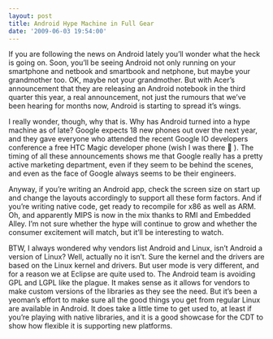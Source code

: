 ```yaml
---
layout: post
title: Android Hype Machine in Full Gear
date: '2009-06-03 19:54:00'
---
```



If you are following the news on Android lately you’ll wonder what the heck is going on. Soon, you’ll be seeing Android not only running on your smartphone and netbook and smartbook and netphone, but maybe your grandmother too. OK, maybe not your grandmother. But with Acer’s announcement that they are releasing an Android notebook in the third quarter this year, a real announcement, not just the rumours that we’ve been hearing for months now, Android is starting to spread it’s wings.

I really wonder, though, why that is. Why has Android turned into a hype machine as of late? Google expects 18 new phones out over the next year, and they gave everyone who attended the recent Google IO developers conference a free HTC Magic developer phone (wish I was there 🙁 ). The timing of all these announcements shows me that Google really has a pretty active marketing department, even if they seem to be behind the scenes, and even as the face of Google always seems to be their engineers.

Anyway, if you’re writing an Android app, check the screen size on start up and change the layouts accordingly to support all these form factors. And if you’re writing native code, get ready to recompile for x86 as well as ARM. Oh, and apparently MIPS is now in the mix thanks to RMI and Embedded Alley. I’m not sure whether the hype will continue to grow and whether the consumer excitement will match, but it’ll be interesting to watch.

BTW, I always wondered why vendors list Android and Linux, isn’t Android a version of Linux? Well, actually no it isn’t. Sure the kernel and the drivers are based on the Linux kernel and drivers. But user mode is very different, and for a reason we at Eclipse are quite used to. The Android team is avoiding GPL and LGPL like the plague. It makes sense as it allows for vendors to make custom versions of the libraries as they see the need. But it’s been a yeoman’s effort to make sure all the good things you get from regular Linux are available in Android. It does take a little time to get used to, at least if you’re playing with native libraries, and it is a good showcase for the CDT to show how flexible it is supporting new platforms.


